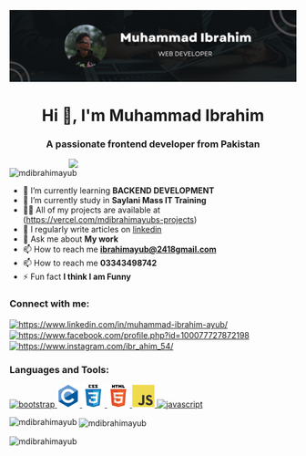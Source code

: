 ![logo](https://github.com/MDIbrahimAyub/MDIbrahimAyub/blob/main/Muhammad%20Ibrahim.png)
<h1 align="center">Hi 👋, I'm Muhammad Ibrahim</h1>
<h3 align="center">A passionate frontend developer from Pakistan</h3>
<img align="right" width="400" src="https://camo.githubusercontent.com/19db51af5f90f1b152bc0b9078f5fe97053955be5074f03f17019c70345bdcdb/68747470733a2f2f6d69726f2e6d656469756d2e636f6d2f6d61782f313336302f302a37513379765349765f7430696f4a2d5a2e676966">

<p align="left"> <img src="https://komarev.com/ghpvc/?username=mdibrahimayub&label=Profile%20views&color=0e75b6&style=flat" alt="mdibrahimayub" /> </p>

- 🌱 I’m currently learning **BACKEND DEVELOPMENT**
- 🤝 I’m currently study in **Saylani Mass IT Training**
- 👨‍💻 All of my projects are available at (https://vercel.com/mdibrahimayubs-projects)
- 📝 I regularly write articles on [linkedin](linkedin)
- 💬 Ask me about **My work**
- 📫 How to reach me **ibrahimayub@2418gmail.com**
- 📫 How to reach me **03343498742**
- ⚡ Fun fact **I think I am Funny**

<h3 align="left">Connect with me:</h3>
<p align="left">
<a href="https://www.linkedin.com/in/muhammad-ibrahim-ayub/" target="blank"><img align="center" src="https://raw.githubusercontent.com/rahuldkjain/github-profile-readme-generator/master/src/images/icons/Social/linked-in-alt.svg" alt="https://www.linkedin.com/in/muhammad-ibrahim-ayub/" height="30" width="40" /></a>
<a href="https://fb.com/https://www.facebook.com/profile.php?id=100077727872198" target="blank"><img align="center" src="https://raw.githubusercontent.com/rahuldkjain/github-profile-readme-generator/master/src/images/icons/Social/facebook.svg" alt="https://www.facebook.com/profile.php?id=100077727872198" height="30" width="40" /></a>
<a href="https://instagram.com/https://www.instagram.com/ibr_ahim_54/" target="blank"><img align="center" src="https://raw.githubusercontent.com/rahuldkjain/github-profile-readme-generator/master/src/images/icons/Social/instagram.svg" alt="https://www.instagram.com/ibr_ahim_54/" height="30" width="40" /></a>
</p>

<h3 align="left">Languages and Tools:</h3>
<p align="left"> <a href="https://getbootstrap.com" target="_blank" rel="noreferrer"> <img src="https://encrypted-tbn0.gstatic.com/images?q=tbn:ANd9GcQAjBk613yaZ_qm31ZcS9e5zYf2JFcLXPkOZQ&s" alt="bootstrap" width="40" height="40" object-fit="contain"/> </a> <a href="https://www.cprogramming.com/" target="_blank" rel="noreferrer"> <img src="https://raw.githubusercontent.com/devicons/devicon/master/icons/c/c-original.svg" alt="c" width="40" height="40" object-fit="contain"/> </a> <a href="https://www.w3schools.com/css/" target="_blank" rel="noreferrer"> <img src="https://raw.githubusercontent.com/devicons/devicon/master/icons/css3/css3-original-wordmark.svg" alt="css3" width="40" height="40"/> </a> <a href="https://www.w3.org/html/" target="_blank" rel="noreferrer"> <img src="https://raw.githubusercontent.com/devicons/devicon/master/icons/html5/html5-original-wordmark.svg" alt="html5" width="40" height="40" object-fit="contain"/> </a> <a href="https://developer.mozilla.org/en-US/docs/Web/JavaScript" target="_blank" rel="noreferrer"> <img src="https://raw.githubusercontent.com/devicons/devicon/master/icons/javascript/javascript-original.svg" alt="javascript" width="40" height="40"object-fit="contain"/> </a>
  <a href=""> <img src="https://encrypted-tbn0.gstatic.com/images?q=tbn:ANd9GcQjiMDaclXMZGBlLGtHH0Scnbx0Yn4bLTspvgkffdqHBE1Wdp_5AHV0Z1SaD0opW7un028&usqp=CAU" alt="javascript" width="40" height="40"object-fit="contain"/> </a>
</p>

<p><img align="left" src="https://github-readme-stats.vercel.app/api/top-langs?username=mdibrahimayub&show_icons=true&locale=en&layout=compact" alt="mdibrahimayub" /></p>

<p>&nbsp;<img align="center" src="https://github-readme-stats.vercel.app/api?username=mdibrahimayub&show_icons=true&locale=en" alt="mdibrahimayub" /></p>

<p><img align="center" src="https://github-readme-streak-stats.herokuapp.com/?user=mdibrahimayub&" alt="mdibrahimayub" /></p>
